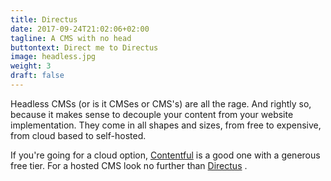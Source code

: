 ```yaml
---
title: Directus
date: 2017-09-24T21:02:06+02:00
tagline: A CMS with no head
buttontext: Direct me to Directus
image: headless.jpg
weight: 3
draft: false
---
```


Headless CMSs (or is it CMSes or CMS's) are all the rage. And rightly so, because it makes sense to decouple your content from your website implementation. They come in all shapes and sizes, from free to expensive, from cloud based to self-hosted.

If you're going for a cloud option, [Contentful](https://www.contentful.com) <i class="icon style1 fa-external-link"></i> is a good one with a generous free tier. For a hosted CMS look no further than [Directus](https://getdirectus.com) <i class="icon style1 fa-external-link"></i>.

<!--more-->